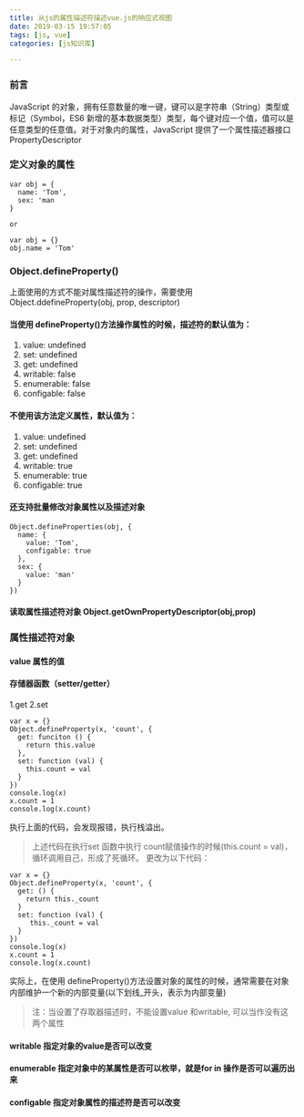 ```yaml
---
title: 从js的属性描述符描述vue.js的响应式视图
date: 2019-03-15 19:57:05
tags: [js, vue]
categories: [js知识库]

---
```


### 前言

JavaScript 的对象，拥有任意数量的唯一键，键可以是字符串（String）类型或标记（Symbol，ES6 新增的基本数据类型）类型，每个键对应一个值，值可以是任意类型的任意值。对于对象内的属性，JavaScript 提供了一个属性描述器接口 PropertyDescriptor

### 定义对象的属性

```
var obj = {
  name: 'Tom',
  sex: 'man
}

or

var obj = {}
obj.name = 'Tom'
```

### Object.defineProperty()

上面使用的方式不能对属性描述符的操作，需要使用 Object.ddefineProperty(obj, prop, descriptor)

#### 当使用 defineProperty()方法操作属性的时候，描述符的默认值为：

1. value: undefined
2. set: undefined
3. get: undefined
4. writable: false
5. enumerable: false
6. configable: false

#### 不使用该方法定义属性，默认值为：

1. value: undefined
2. set: undefined
3. get: undefined
4. writable: true
5. enumerable: true
6. configable: true

#### 还支持批量修改对象属性以及描述对象

```
Object.defineProperties(obj, {
  name: {
    value: 'Tom',
    configable: true
  },
  sex: {
    value: 'man'
  }
})
```
<!-- more -->
#### 读取属性描述符对象 Object.getOwnPropertyDescriptor(obj,prop)

### 属性描述符对象

#### value 属性的值

#### 存储器函数（setter/getter）

1.get
2.set

```
var x = {}
Object.defineProperty(x, 'count', {
  get: funciton () {
    return this.value
  },
  set: function (val) { 
    this.count = val
  } 
})
console.log(x) 
x.count = 1 
console.log(x.count)

```
执行上面的代码，会发现报错，执行栈溢出。
>上述代码在执行set 函数中执行 count赋值操作的时候(this.count = val)，循环调用自己，形成了死循环。
更改为以下代码：
```
var x = {}
Object.defineProperty(x, 'count', {
  get: () {
    return this._count
  }
  set: function (val) { 
     this._count = val 
  }
})
console.log(x) 
x.count = 1 
console.log(x.count)
```
实际上，在使用 defineProperty()方法设置对象的属性的时候，通常需要在对象内部维护一个新的内部变量(以下划线_开头，表示为内部变量)
>注：当设置了存取器描述时，不能设置value 和writable, 可以当作没有这两个属性
#### writable 指定对象的value是否可以改变

#### enumerable 指定对象中的某属性是否可以枚举，就是for in 操作是否可以遍历出来

#### configable 指定对象属性的描述符是否可以改变
